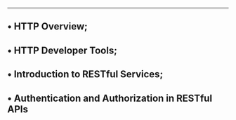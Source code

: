 -----------------------------------------------------------------
• HTTP Overview;
-------------------------------------------------------------------
• HTTP Developer Tools;
-------------------------------------------------------------------
• Introduction to RESTful Services;
---------------------------------------------------------------------
• Authentication and Authorization in RESTful APIs
----------------------------------------------------------------

